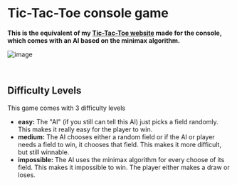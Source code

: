 # Tic-Tac-Toe console game

**This is the equivalent of my [Tic-Tac-Toe website](https://github.com/puncher1/tictactoe-website) made for the console, which comes with an AI based on the minimax algorithm.**

![image](https://user-images.githubusercontent.com/65789180/201497914-49aa4198-304e-4deb-930a-0c2469f7eead.png)

<br>

## Difficulty Levels
This game comes with 3 difficulty levels

* **easy:** The "AI" (if you still can tell this AI) just picks a field randomly. This makes it really easy for the player to win.
* **medium:** The AI chooses either a random field or if the AI or player needs a field to win, it chooses that field. This makes it more difficult, but still winnable.
* **impossible:** The AI uses the minimax algorithm for every choose of its field. This makes it impossible to win. The player either makes a draw or loses.

